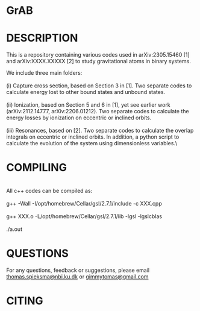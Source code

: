 # GrAB
# DESCRIPTION
This is a repository containing various codes used in arXiv:2305.15460 [1] and arXiv:XXXX.XXXXX [2] to study gravitational atoms in binary systems. 

We include three main folders:\
\
(i) Capture cross section, based on Section 3 in [1]. Two separate codes to calculate energy lost to other bound states and unbound states.\
\
(ii) Ionization, based on Section 5 and 6 in [1], yet see earlier work (arXiv:2112.14777, arXiv:2206.01212). Two separate codes to calculate the energy losses by ionization on eccentric or inclined orbits.\
\
(iii) Resonances, based on [2]. Two separate codes to calculate the overlap integrals on eccentric or inclined orbits. In addition, a python script to calculate the evolution of the system using dimensionless variables.\
# COMPILING
\
All c++ codes can be compiled as:\
\
g++ -Wall -I/opt/homebrew/Cellar/gsl/2.7.1/include -c XXX.cpp\
\
g++ XXX.o -L/opt/homebrew/Cellar/gsl/2.7.1/lib -lgsl -lgslcblas\
\
./a.out
# QUESTIONS
For any questions, feedback or suggestions, please email <a href="mailto:thomas.spieksma@nbi.ku.dk">thomas.spieksma@nbi.ku.dk</a> or gimmytomas@gmail.com
# CITING
